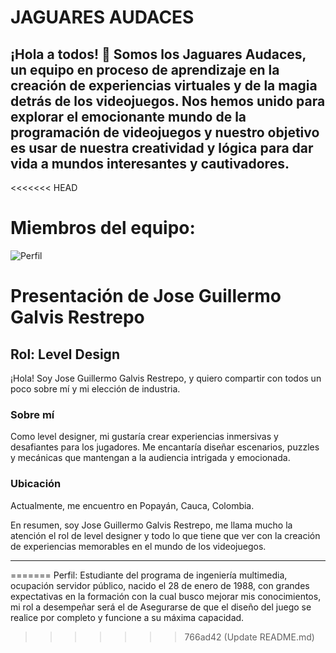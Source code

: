 # JAGUARES AUDACES

## ¡Hola a todos! 👋 Somos los Jaguares Audaces, un equipo en proceso de aprendizaje en la creación de experiencias virtuales y de la magia detrás de los videojuegos. Nos hemos unido para explorar el emocionante mundo de la programación de videojuegos y nuestro objetivo es usar de nuestra creatividad y lógica para dar vida a mundos interesantes y cautivadores.

<<<<<<< HEAD
# Miembros del equipo:

![Perfil](https://github.com/user-attachments/assets/82bdad1b-1576-4467-8065-3a46366a0525)

# Presentación de Jose Guillermo Galvis Restrepo

## Rol: Level Design

¡Hola! Soy Jose Guillermo Galvis Restrepo, y quiero compartir con todos un poco sobre mí y mi elección de industria.

### Sobre mí
Como level designer, mi gustaría crear experiencias inmersivas y desafiantes para los jugadores. Me encantaría diseñar escenarios, puzzles y mecánicas que mantengan a la audiencia intrigada y emocionada.

### Ubicación
Actualmente, me encuentro en Popayán, Cauca, Colombia.

En resumen, soy Jose Guillermo Galvis Restrepo, me llama mucho la atención el rol de level designer y todo lo que tiene que ver con la creación de experiencias memorables en el mundo de los videojuegos.

---
=======
Perfil: Estudiante del programa de ingeniería multimedia, ocupación servidor público, nacido el 28 de enero de 1988, con grandes expectativas en la formación con la cual busco mejorar mis conocimientos, mi rol a desempeñar será el de Asegurarse de que el diseño del juego se realice por completo y funcione a su máxima capacidad.
>>>>>>> 766ad42 (Update README.md)
